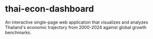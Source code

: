 # thai-econ-dashboard
An interactive single-page web application that visualizes and analyzes Thailand's economic trajectory from 2000-2024 against global growth benchmarks.
